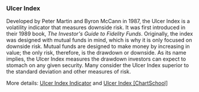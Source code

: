 ### Ulcer Index

Developed by Peter Martin and Byron McCann in 1987, the Ulcer Index is a volatility indicator that measures downside risk. It was first introduced in their 1989 book, *The Investor's Guide to Fidelity Funds*. Originally, the index was designed with mutual funds in mind, which is why it is only focused on downside risk. Mutual funds are designed to make money by increasing in value; the only risk, therefore, is the drawdown or downside. As its name implies, the Ulcer Index measures the drawdown investors can expect to stomach on any given security. Many consider the Ulcer Index superior to the standard deviation and other measures of risk.

More details: [Ulcer Index Indicator](https://ctrader.com/algos/indicators/show/2891) and [Ulcer Index [ChartSchool]](https://school.stockcharts.com/doku.php?id=technical_indicators:ulcer_index)

